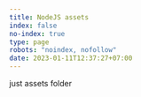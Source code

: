 ```yaml
---
title: NodeJS assets
index: false
no-index: true
type: page
robots: "noindex, nofollow"
date: 2023-01-11T12:37:27+07:00
---
```


just assets folder
